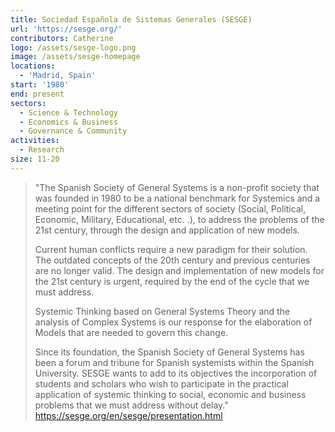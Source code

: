 ```yaml
---
title: Sociedad Española de Sistemas Generales (SESGE)
url: 'https://sesge.org/'
contributors: Catherine
logo: /assets/sesge-logo.png
image: /assets/sesge-homepage
locations:
  - 'Madrid, Spain'
start: '1980'
end: present
sectors:
  - Science & Technology
  - Economics & Business
  - Governance & Community
activities:
  - Research
size: 11-20
---
```

> "The Spanish Society of General Systems is a non-profit society that was founded in 1980 to be a national benchmark for Systemics and a meeting point for the different sectors of society (Social, Political, Economic, Military, Educational, etc. .), to address the problems of the 21st century, through the design and application of new models.
> 
> Current human conflicts require a new paradigm for their solution. The outdated concepts of the 20th century and previous centuries are no longer valid. The design and implementation of new models for the 21st century is urgent, required by the end of the cycle that we must address.
> 
> Systemic Thinking based on General Systems Theory and the analysis of Complex Systems is our response for the elaboration of Models that are needed to govern this change.
> 
> Since its foundation, the Spanish Society of General Systems has been a forum and tribune for Spanish systemists within the Spanish University. SESGE wants to add to its objectives the incorporation of students and scholars who wish to participate in the practical application of systemic thinking to social, economic and business problems that we must address without delay."
> https://sesge.org/en/sesge/presentation.html 
